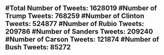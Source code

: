 #Total Number of Tweets: 1628019 
#Number of Trump Tweets: 768259
#Number of Clinton Tweets: 524877
#Number of Rubio Tweets: 209786
#Number of Sanders Tweets: 209240
#Number of Carson Tweets: 121874
#Number of Bush Tweets: 85272
---

